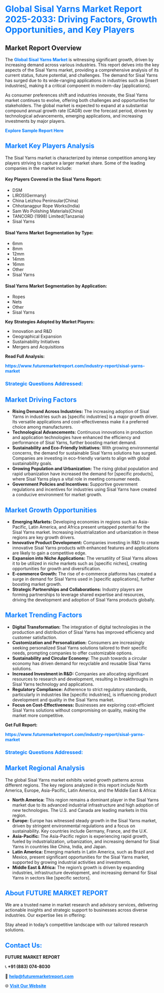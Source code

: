 <h1 style="color: #007BFF;">Global Sisal Yarns Market Report 2025-2033: Driving Factors, Growth Opportunities, and Key Players</h1>

<section id="overview">
<h2>Market Report Overview</h2>
<p>The <a href="https://www.futuremarketreport.com/industry-report/sisal-yarns-market" style="color: #007BFF; text-decoration: none;"><strong>Global Sisal Yarns Market</strong></a> is witnessing significant growth, driven by increasing demand across various industries. This report delves into the key aspects of the Sisal Yarns market, providing a comprehensive analysis of its current status, future potential, and challenges. The demand for Sisal Yarns has surged due to its wide-ranging applications in industries such as [insert industries], making it a critical component in modern-day [applications].</p>
<p>As consumer preferences shift and industries innovate, the Sisal Yarns market continues to evolve, offering both challenges and opportunities for stakeholders. The global market is expected to expand at a substantial compound annual growth rate (CAGR) over the forecast period, driven by technological advancements, emerging applications, and increasing investments by major players.</p>
</section>

<section id="overview">
<p><a href="https://www.futuremarketreport.com/request-sample/reportId=106883" style="color: #007BFF; text-decoration: none;"><strong>Explore Sample Report Here</strong></a></p>
</section>

<section id="key-players">
<h2 style="color: #007BFF;">Market Key Players Analysis</h2>
<p>The Sisal Yarns market is characterized by intense competition among key players striving to capture a larger market share. Some of the leading companies in the market include:</p>
<h4>Key Players Covered in the Sisal Yarns Report:</h4>
<ul><li>DSM</li><li>LIROS(Germany)</li><li>China Leizhou Peninsular(China)</li><li>Chhotanagpur Rope Works(India)</li><li>Sam Wo Polishing Materials(China)</li><li>TANCORD (1998) Limited(Tanzania)</li><li>Sisal Yarns</li></ul>
<h4>Sisal Yarns Market Segmentation by Type:</h4>
<ul><li>6mm</li><li>8mm</li><li>12mm</li><li>14mm</li><li>16mm</li><li>Other</li><li>Sisal Yarns</li></ul>

<h4>Sisal Yarns Market Segmentation by Application:</h4>
<ul><li>Ropes</li><li>Nets</li><li>Other</li><li>Sisal Yarns</li></ul>
<p><strong>Key Strategies Adopted by Market Players:</strong></p>
<ul>
<li>Innovation and R&D</li>
<li>Geographical Expansion</li>
<li>Sustainability Initiatives</li>
<li>Mergers and Acquisitions</li>
</ul>
</section>

<section>
<p><strong>Read Full Analysis: </strong></p><a href="https://www.futuremarketreport.com/industry-report/sisal-yarns-market" style="color: #007BFF; text-decoration: none;"><strong>https://www.futuremarketreport.com/industry-report/sisal-yarns-market</strong></a>
<h3 style="color: #007BFF;">Strategic Questions Addressed:</h3>
</section>

<section id="driving-factors">
<h2 style="color: #007BFF;">Market Driving Factors</h2>
<ul>
<li><strong>Rising Demand Across Industries:</strong> The increasing adoption of Sisal Yarns in industries such as [specific industries] is a major growth driver. Its versatile applications and cost-effectiveness make it a preferred choice among manufacturers.</li>
<li><strong>Technological Advancements:</strong> Continuous innovations in production and application technologies have enhanced the efficiency and performance of Sisal Yarns, further boosting market demand.</li>
<li><strong>Sustainability and Eco-Friendly Initiatives:</strong> With growing environmental concerns, the demand for sustainable Sisal Yarns solutions has surged. Companies are investing in eco-friendly variants to align with global sustainability goals.</li>
<li><strong>Growing Population and Urbanization:</strong> The rising global population and rapid urbanization have increased the demand for [specific products], where Sisal Yarns plays a vital role in meeting consumer needs.</li>
<li><strong>Government Policies and Incentives:</strong> Supportive government regulations and incentives for industries using Sisal Yarns have created a conducive environment for market growth.</li>
</ul>
</section>

<section id="growth-opportunities">
<h2 style="color: #007BFF;">Market Growth Opportunities</h2>
<ul>
<li><strong>Emerging Markets:</strong> Developing economies in regions such as Asia-Pacific, Latin America, and Africa present untapped potential for the Sisal Yarns market. Increasing industrialization and urbanization in these regions are key growth drivers.</li>
<li><strong>Innovative Product Development:</strong> Companies investing in R&D to create innovative Sisal Yarns products with enhanced features and applications are likely to gain a competitive edge.</li>
<li><strong>Expansion into Niche Applications:</strong> The versatility of Sisal Yarns allows it to be utilized in niche markets such as [specific niches], creating opportunities for growth and diversification.</li>
<li><strong>E-commerce Growth:</strong> The rise of e-commerce platforms has created a surge in demand for Sisal Yarns used in [specific applications], further boosting market growth.</li>
<li><strong>Strategic Partnerships and Collaborations:</strong> Industry players are forming partnerships to leverage shared expertise and resources, driving the development and adoption of Sisal Yarns products globally.</li>
</ul>
</section>

<section id="trending-factors">
<h2 style="color: #007BFF;">Market Trending Factors</h2>
<ul>
<li><strong>Digital Transformation:</strong> The integration of digital technologies in the production and distribution of Sisal Yarns has improved efficiency and customer satisfaction.</li>
<li><strong>Customization and Personalization:</strong> Consumers are increasingly seeking personalized Sisal Yarns solutions tailored to their specific needs, prompting companies to offer customizable options.</li>
<li><strong>Sustainability and Circular Economy:</strong> The push towards a circular economy has driven demand for recyclable and reusable Sisal Yarns solutions.</li>
<li><strong>Increased Investment in R&D:</strong> Companies are allocating significant resources to research and development, resulting in breakthroughs in Sisal Yarns technology and applications.</li>
<li><strong>Regulatory Compliance:</strong> Adherence to strict regulatory standards, particularly in industries like [specific industries], is influencing product development and quality in the Sisal Yarns market.</li>
<li><strong>Focus on Cost-Effectiveness:</strong> Businesses are exploring cost-efficient Sisal Yarns solutions without compromising on quality, making the market more competitive.</li>
</ul>
</section>

<section>
<p><strong>Get Full Report: </strong></p><a href="https://www.futuremarketreport.com/industry-report/sisal-yarns-market" style="color: #007BFF; text-decoration: none;"><strong>https://www.futuremarketreport.com/industry-report/sisal-yarns-market</strong></a>
<h3 style="color: #007BFF;">Strategic Questions Addressed:</h3>
</section>


<section id="regional-analysis">
<h2 style="color: #007BFF;">Market Regional Analysis</h2>
<p>The global Sisal Yarns market exhibits varied growth patterns across different regions. The key regions analyzed in this report include North America, Europe, Asia-Pacific, Latin America, and the Middle East & Africa:</p>
<ul>
<li><strong>North America:</strong> This region remains a dominant player in the Sisal Yarns market due to its advanced industrial infrastructure and high adoption of new technologies. The U.S. and Canada are leading markets in this region.</li>
<li><strong>Europe:</strong> Europe has witnessed steady growth in the Sisal Yarns market, driven by stringent environmental regulations and a focus on sustainability. Key countries include Germany, France, and the U.K.</li>
<li><strong>Asia-Pacific:</strong> The Asia-Pacific region is experiencing rapid growth, fueled by industrialization, urbanization, and increasing demand for Sisal Yarns in countries like China, India, and Japan.</li>
<li><strong>Latin America:</strong> Emerging markets in Latin America, such as Brazil and Mexico, present significant opportunities for the Sisal Yarns market, supported by growing industrial activities and investments.</li>
<li><strong>Middle East & Africa:</strong> The region’s growth is driven by expanding industries, infrastructure development, and increasing demand for Sisal Yarns in sectors like [specific sectors].</li>
</ul>
</section>

<footer>
<h2 style="color: #007BFF;">About FUTURE MARKET REPORT</h2>
<p>We are a trusted name in market research and advisory services, delivering actionable insights and strategic support to businesses across diverse industries. Our expertise lies in offering:</p>

<p>Stay ahead in today’s competitive landscape with our tailored research solutions.</p>

<h2 style="color: #007BFF;">Contact Us:</h2>
<p><strong>FUTURE MARKET REPORT</strong></p>
<p>📞 <strong>+91 (883) 074-8030</strong></p>
<p>📧 <strong><a href="mailto:help@futuremarketreport.com" style="color: #007BFF;">help@futuremarketreport.com</a></strong></p>
<p>🌐 <strong><a href="https://www.futuremarketreport.com/" style="color: #007BFF;">Visit Our Website</a></strong></p>
</footer>